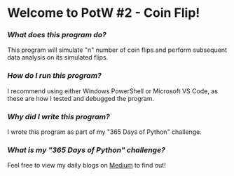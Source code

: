 # **Welcome to PotW #2 - Coin Flip!**

### ***What does this program do?***

This program will simulate "n" number of coin flips and perform subsequent data analysis on its simulated flips.

### ***How do I run this program?***

I recommend using either Windows PowerShell or Microsoft VS Code, as these are how I tested and debugged the program.

### ***Why did I write this program?***

I wrote this program as part of my "365 Days of Python" challenge.

### ***What is my "365 Days of Python" challenge?***

Feel free to view my daily blogs on [Medium](https://medium.com/@1809031104050311011804) to find out!
